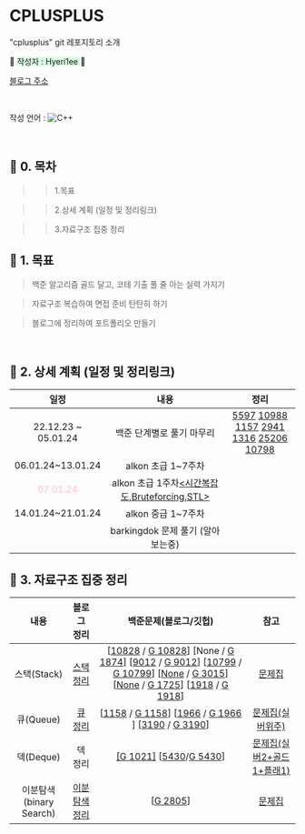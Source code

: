 # CPLUSPLUS

"cplusplus" git 레포지토리 소개

:rabbit: <span style="background-color:#DCFFE4"> 작성자 : Hyeri1ee </span> :rabbit:

[블로그 주소](https://im-not-robot-0.tistory.com/)

&nbsp;

작성 언어 : 
![C++](https://img.shields.io/badge/c++-%2300599C.svg?style=for-the-badge&logo=c%2B%2B&logoColor=white)  

&nbsp;


## :pushpin: 0.  목차

>> 1.목표

>> 2.상세 계획 (일정 및 정리링크)

>> 3.자료구조 집중 정리

## :pushpin: 1. 목표

> 백준 알고리즘 골드 달고, 코테 기출 풀 줄 아는 실력 가지기


> 자료구조 복습하여 면접 준비 탄탄히 하기

> 블로그에 정리하여 포트폴리오 만들기<br>

&nbsp;


## :pushpin: 2. 상세 계획 (일정 및 정리링크)

|일정|내용|정리|
|:---:|:---:|:---:|
|22.12.23 ~ 05.01.24| 백준 단계별로 풀기 마무리|[5597](https://im-not-robot-0.tistory.com/149) [10988](https://im-not-robot-0.tistory.com/151) [1157](https://im-not-robot-0.tistory.com/153) [2941](https://im-not-robot-0.tistory.com/154) [1316](https://im-not-robot-0.tistory.com/155) [25206](https://im-not-robot-0.tistory.com/157) [10798](https://im-not-robot-0.tistory.com/158) |
|06.01.24~13.01.24| alkon 초급 1~7주차 | |
<span style="color:pink">07.01.24</span>| alkon 초급 1주차[<시간복잡도,Bruteforcing,STL>](https://github.com/KU-AlKon/study/blob/master/2023-2-basic/01-Time%20Complexity%2C%20Bruteforcing%2C%20Maths.pdf) |  | 
|14.01.24~21.01.24| alkon 중급 1~7주차 | |
| | barkingdok 문제 풀기 (알아보는중)| |


## :pushpin: 3. 자료구조 집중 정리
|내용|블로그 정리|백준문제(블로그/깃헙)|참고|
|:--:|:--:|:--:|:--:|
|스택(Stack)|[스택정리](https://im-not-robot-0.tistory.com/159)|[[10828](https://im-not-robot-0.tistory.com/160) / [G 10828](https://github.com/Hyeri1ee/cplusplus/blob/master/algorithm1/DataStructures/Stack/10828_Stack.cpp)]  [None / [G 1874](https://github.com/Hyeri1ee/cplusplus/blob/master/algorithm1/DataStructures/Stack/1874_StackSequence.cpp)]  [[9012](https://im-not-robot-0.tistory.com/161) / [G 9012](https://github.com/Hyeri1ee/cplusplus/blob/master/algorithm1/DataStructures/Stack/9012_ValidParenthesisString.cpp)]  [[10799](https://im-not-robot-0.tistory.com/162) / [G 10799](https://github.com/Hyeri1ee/cplusplus/blob/master/algorithm1/DataStructures/Stack/10799_IronStick.cpp)] [[None]() / [G 3015]()] [[None]() / [G 1725]()] [[1918](https://im-not-robot-0.tistory.com/164) / [G 1918]()]|[문제집](https://www.acmicpc.net/workbook/view/325)|
|큐(Queue) | [큐 정리](https://im-not-robot-0.tistory.com/165) |[[1158](https://im-not-robot-0.tistory.com/166) / [G 1158](https://github.com/Hyeri1ee/cplusplus/blob/master/algorithm1/DataStructures/Queue/1158_Josephus_try2.cpp)] [[1966](https://im-not-robot-0.tistory.com/167) / [G 1966]() ] [[3190]() / [G 3190]()]|[문제집(실버위주)](https://www.acmicpc.net/workbook/view/17679) |
|덱(Deque) |덱 정리 | [[G 1021]](https://github.com/Hyeri1ee/cplusplus/blob/master/algorithm1/DataStructures/Deque/1021_QueueAndDeque.cpp) [[5430]()/[G 5430]()]| [문제집(실버2+골드1+플래1)](https://www.acmicpc.net/workbook/view/7311) |
|이분탐색(binary Search) |[이분탐색 정리]() | [[G 2805]()] |[문제집](https://github.com/KU-AlKon/study/blob/master/2023-2-basic/03-Binary%20Search.pdf) |

